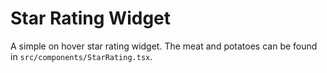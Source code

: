 # Star Rating Widget

A simple on hover star rating widget. The meat and potatoes can be found in `src/components/StarRating.tsx`.